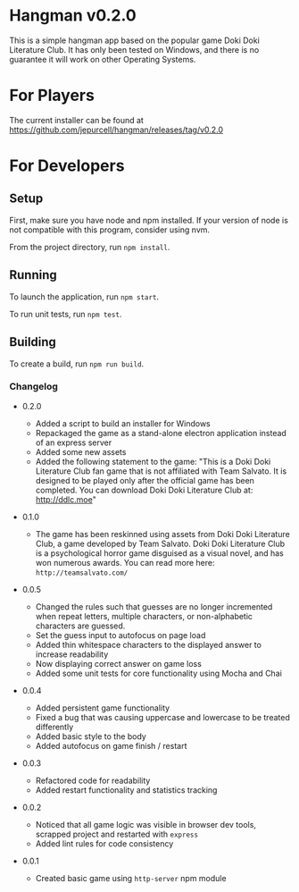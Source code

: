 # Hangman v0.2.0

This is a simple hangman app based on the popular game Doki Doki Literature Club. It has only been tested on Windows, and there is no guarantee it will work on other Operating Systems.

# For Players

The current installer can be found at https://github.com/jepurcell/hangman/releases/tag/v0.2.0

# For Developers

## Setup

First, make sure you have node and npm installed. If your version of node is not compatible with this program, consider using nvm.

From the project directory, run `npm install`.

## Running

To launch the application, run `npm start`.

To run unit tests, run `npm test`.

## Building

To create a build, run `npm run build`.

### Changelog
- 0.2.0
  - Added a script to build an installer for Windows
  - Repackaged the game as a stand-alone electron application instead of an express server
  - Added some new assets
  - Added the following statement to the game: "This is a Doki Doki Literature Club fan game that is not affiliated with Team Salvato. It is designed to be played only after the official game has been completed. You can download Doki Doki Literature Club at: http://ddlc.moe"

- 0.1.0
  - The game has been reskinned using assets from Doki Doki Literature Club, a game developed by Team Salvato. Doki Doki Literature Club is a psychological horror game disguised as a visual novel, and has won numerous awards. You can read more here: `http://teamsalvato.com/`

- 0.0.5
  - Changed the rules such that guesses are no longer incremented when repeat letters, multiple characters, or non-alphabetic characters are guessed.
  - Set the guess input to autofocus on page load
  - Added thin whitespace characters to the displayed answer to increase readability
  - Now displaying correct answer on game loss
  - Added some unit tests for core functionality using Mocha and Chai

- 0.0.4
  - Added persistent game functionality
  - Fixed a bug that was causing uppercase and lowercase to be treated differently
  - Added basic style to the body
  - Added autofocus on game finish / restart

- 0.0.3
  - Refactored code for readability
  - Added restart functionality and statistics tracking

- 0.0.2
  - Noticed that all game logic was visible in browser dev tools, scrapped project and restarted with `express`
  - Added lint rules for code consistency

- 0.0.1
  - Created basic game using `http-server` npm module

